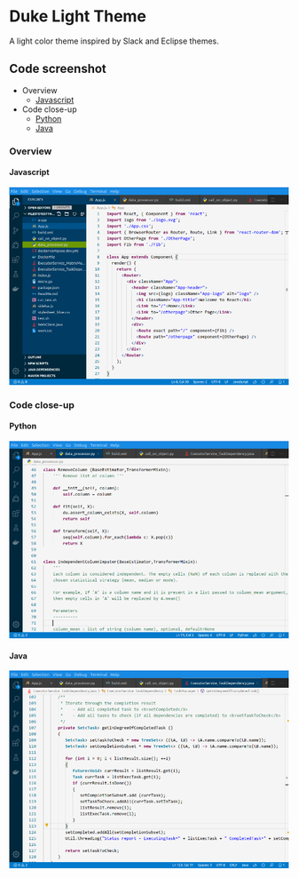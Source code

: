 # Duke Light Theme
A light color theme inspired by Slack and Eclipse themes.

## Code screenshot

- Overview
  - [Javascript](#javascript)
- Code close-up 
  - [Python](#python)
  - [Java](#java)

### Overview
#### Javascript
![CodeScreenshot](https://raw.githubusercontent.com/cafeduke/vscode-dukelight-theme/master/images/dukelight_overview.png)

### Code close-up
#### Python
![CodeScreenshot](https://raw.githubusercontent.com/cafeduke/vscode-dukelight-theme/master/images/dukelight_py_closeup.png)

#### Java
![CodeScreenshot](https://raw.githubusercontent.com/cafeduke/vscode-dukelight-theme/master/images/dukelight_java_closeup.png)
